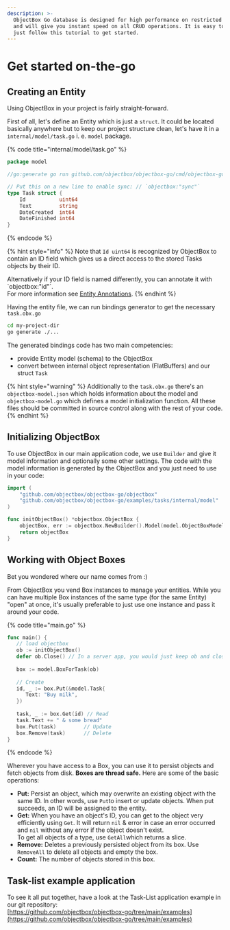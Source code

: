 ```yaml
---
description: >-
  ObjectBox Go database is designed for high performance on restricted devices
  and will give you instant speed on all CRUD operations. It is easy to use;
  just follow this tutorial to get started.
---
```


# Get started on-the-go

## Creating an Entity

Using ObjectBox in your project is fairly straight-forward.&#x20;

First of all, let's define an Entity which is just a `struct`. It could be located basically anywhere but to keep our project structure clean, let's have it in a `internal/model/task.go` i. e. `model` package.

{% code title="internal/model/task.go" %}
```go
package model

//go:generate go run github.com/objectbox/objectbox-go/cmd/objectbox-gogen

// Put this on a new line to enable sync: // `objectbox:"sync"`
type Task struct {
	Id           uint64
	Text         string
	DateCreated  int64
	DateFinished int64
}
```
{% endcode %}

{% hint style="info" %}
Note that `Id uint64` is recognized by ObjectBox to contain an ID field which gives us a direct access to the stored Tasks objects by their ID.&#x20;

Alternatively if your ID field is named differently, you can annotate it with \`objectbox:"id"\`.\
For more information see [Entity Annotations](entity-annotations.md).
{% endhint %}

Having the entity file, we can run bindings generator to get the necessary `task.obx.go`&#x20;

```bash
cd my-project-dir
go generate ./...
```

The generated bindings code has two main competencies:

* provide Entity model (schema) to the ObjectBox
* convert between internal object representation (FlatBuffers) and our struct `Task`

{% hint style="warning" %}
Additionally to the `task.obx.go` there's an `objectbox-model.json` which holds information about the model and `objectbox-model.go` which defines a model initialization function. All these files should be committed in source control along with the rest of your code.
{% endhint %}

## Initializing ObjectBox

To use ObjectBox in our main application code, we use `Builder` and give it model information and optionally some other settings. The code with the model information is generated by the ObjectBox and you just need to use in your code:

```go
import (
	"github.com/objectbox/objectbox-go/objectbox"
	"github.com/objectbox/objectbox-go/examples/tasks/internal/model"
)

func initObjectBox() *objectbox.ObjectBox {
	objectBox, err := objectbox.NewBuilder().Model(model.ObjectBoxModel()).Build()
	return objectBox
}
```

## Working with Object Boxes

Bet you wondered where our name comes from :)

From ObjectBox you vend Box instances to manage your entities. While you can have multiple Box instances of the same type (for the same Entity) "open" at once, it's usually preferable to just use one instance and pass it around your code.&#x20;

{% code title="main.go" %}
```go
func main() {
   // load objectbox
   ob := initObjectBox()
   defer ob.Close() // In a server app, you would just keep ob and close on shutdown
   
   box := model.BoxForTask(ob)
   
   // Create
   id, _ := box.Put(&model.Task{
      Text: "Buy milk",
   })
   
   task, _ := box.Get(id) // Read
   task.Text += " & some bread"
   box.Put(task)         // Update
   box.Remove(task)      // Delete
}
```
{% endcode %}

Wherever you have access to a Box, you can use it to persist objects and fetch objects from disk. **Boxes are thread safe.** Here are some of the basic operations:

* **Put:** Persist an object, which may overwrite an existing object with the same ID. In other words, use `Put`to insert or update objects. When put succeeds, an ID will be assigned to the entity.&#x20;
* **Get:** When you have an object's ID, you can get to the object very efficiently using `Get`.  It will return `nil` & error in case an error occurred and `nil` without any error if the object doesn't exist.\
  To get all objects of a type, use `GetAll`which returns a slice.&#x20;
* **Remove:** Deletes a previously persisted object from its box. Use `RemoveAll` to delete all objects and empty the box.
* **Count:** The number of objects stored in this box.

## Task-list example application

To see it all put together, have a look at the Task-List application example in our git repository:\
[https://github.com/objectbox/objectbox-go/tree/main/examples](https://github.com/objectbox/objectbox-go/tree/main/examples)
